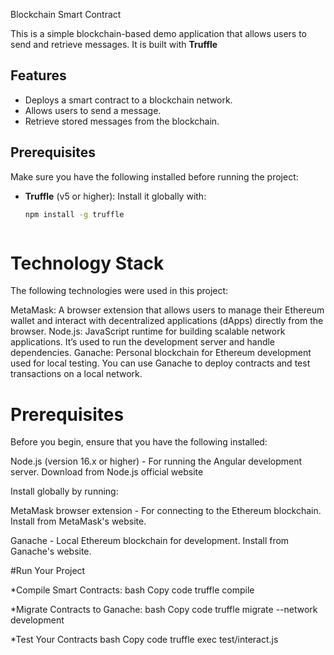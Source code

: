Blockchain Smart Contract

This is a simple blockchain-based demo application that allows users to send and retrieve messages. 
It is built with **Truffle**


## Features
- Deploys a smart contract to a blockchain network.
- Allows users to send a message.
- Retrieve stored messages from the blockchain.

## Prerequisites

Make sure you have the following installed before running the project:
- **Truffle** (v5 or higher): Install it globally with:
  ```bash
  npm install -g truffle



#  Technology Stack
The following technologies were used in this project:

MetaMask: A browser extension that allows users to manage their Ethereum wallet and interact with decentralized applications (dApps) directly from the browser.
Node.js: JavaScript runtime for building scalable network applications. It’s used to run the development server and handle dependencies.
Ganache: Personal blockchain for Ethereum development used for local testing. You can use Ganache to deploy contracts and test transactions on a local network.


# Prerequisites
Before you begin, ensure that you have the following installed:

Node.js (version 16.x or higher) - For running the Angular development server.
Download from Node.js official website

Install globally by running:

MetaMask browser extension - For connecting to the Ethereum blockchain.
Install from MetaMask's website.

Ganache - Local Ethereum blockchain for development.
Install from Ganache's website.

#Run Your Project

*Compile Smart Contracts:
bash
Copy code
truffle compile

*Migrate Contracts to Ganache:
bash
Copy code
truffle migrate --network development

*Test Your Contracts
bash
Copy code
truffle exec test/interact.js
